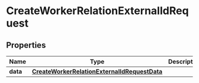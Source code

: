 

# CreateWorkerRelationExternalIdRequest


## Properties

| Name | Type | Description | Notes |
|------------ | ------------- | ------------- | -------------|
|**data** | [**CreateWorkerRelationExternalIdRequestData**](CreateWorkerRelationExternalIdRequestData.md) |  |  [optional] |



